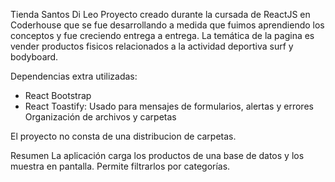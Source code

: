 Tienda Santos Di Leo
Proyecto creado durante la cursada de ReactJS en Coderhouse que se fue desarrollando a medida que fuimos aprendiendo los conceptos y fue creciendo entrega a entrega. La temática de la pagina es vender productos fisicos relacionados a la actividad deportiva surf y bodyboard.

Dependencias extra utilizadas:
- React Bootstrap
- React Toastify: Usado para mensajes de formularios, alertas y errores
Organización de archivos y carpetas

El proyecto no consta de una distribucion de carpetas.

Resumen
La aplicación carga los productos de una base de datos y los muestra en pantalla. Permite filtrarlos por categorías.
